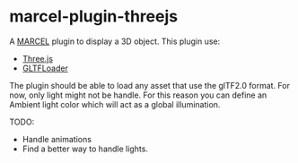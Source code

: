 # marcel-plugin-threejs
A [MARCEL](https://github.com/Zenika/MARCEL) plugin to display a 3D object.
This plugin use:
  - [Three.js](http://threejs.org/)
  - [GLTFLoader](https://github.com/mrdoob/three.js/blob/master/examples/js/loaders/GLTFLoader.js)

The plugin should be able to load any asset that use the glTF2.0 format. 
For now, only light might not be handle. For this reason you can define an Ambient light color which will act as a global illumination.

TODO:
  - Handle animations
  - Find a better way to handle lights.
